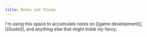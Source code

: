 ```yaml
---
title: Notes and things
---
```


I'm using this space to accumulate notes on [[game development]], [[Godot]], and anything else that might tickle my fancy.